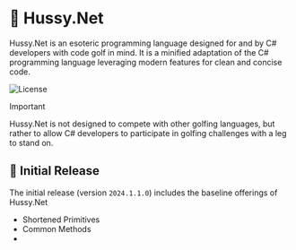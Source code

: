 # 💃 Hussy.Net

Hussy.Net is an esoteric programming language designed for and by C# developers with code golf in mind. It is a minified adaptation of the C# programming language leveraging modern features for clean and concise code.

![License](https://img.shields.io/github/license/tacosontitan/Hussy.Net?logo=github&style=for-the-badge)

> [!IMPORTANT]
> Hussy.Net is not designed to compete with other golfing languages, but rather to allow C# developers to participate in golfing challenges with a leg to stand on.

## 🚀 Initial Release

The initial release (version `2024.1.1.0`) includes the baseline offerings of Hussy.Net

- Shortened Primitives
- Common Methods
- 